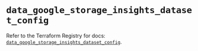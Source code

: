 # `data_google_storage_insights_dataset_config`

Refer to the Terraform Registry for docs: [`data_google_storage_insights_dataset_config`](https://registry.terraform.io/providers/hashicorp/google/6.49.2/docs/data-sources/storage_insights_dataset_config).
